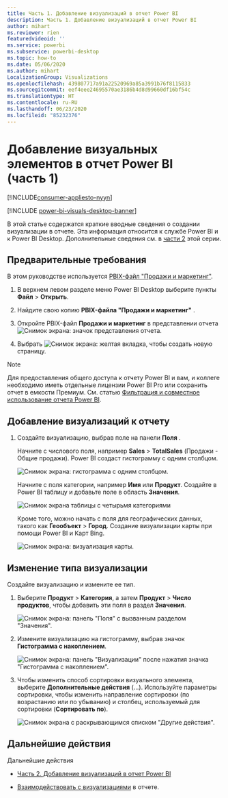 ```yaml
---
title: Часть 1. Добавление визуализаций в отчет Power BI
description: Часть 1. Добавление визуализаций в отчет Power BI
author: mihart
ms.reviewer: rien
featuredvideoid: ''
ms.service: powerbi
ms.subservice: powerbi-desktop
ms.topic: how-to
ms.date: 05/06/2020
ms.author: mihart
LocalizationGroup: Visualizations
ms.openlocfilehash: 439807717a91a22520969a85a3991b76f8115833
ms.sourcegitcommit: eef4eee24695570ae3186b4d8d99660df16bf54c
ms.translationtype: HT
ms.contentlocale: ru-RU
ms.lasthandoff: 06/23/2020
ms.locfileid: "85232376"
---
```

# <a name="add-visuals-to-a-power-bi-report-part-1"></a>Добавление визуальных элементов в отчет Power BI (часть 1)

[!INCLUDE[consumer-appliesto-nyyn](../includes/consumer-appliesto-nyyn.md)]    

[!INCLUDE [power-bi-visuals-desktop-banner](../includes/power-bi-visuals-desktop-banner.md)]

В этой статье содержатся краткие вводные сведения о создании визуализации в отчете. Эта информация относится к службе Power BI и к Power BI Desktop. Дополнительные сведения см. в [части 2](power-bi-report-add-visualizations-ii.md) этой серии.

## <a name="prerequisites"></a>Предварительные требования

В этом руководстве используется [PBIX-файл "Продажи и маркетинг"](https://download.microsoft.com/download/9/7/6/9767913A-29DB-40CF-8944-9AC2BC940C53/Sales%20and%20Marketing%20Sample%20PBIX.pbix).

1. В верхнем левом разделе меню Power BI Desktop выберите пункты **Файл** > **Открыть**.
   
2. Найдите свою копию **PBIX-файла "Продажи и маркетинг"** .

1. Откройте PBIX-файл **Продажи и маркетинг** в представлении отчета ![Снимок экрана: значок представления отчета](media/power-bi-visualization-kpi/power-bi-report-view.png).

1. Выбрать ![Снимок экрана: желтая вкладка,](media/power-bi-visualization-kpi/power-bi-yellow-tab.png) чтобы создать новую страницу.

> [!NOTE]
> Для предоставления общего доступа к отчету Power BI и вам, и коллеге необходимо иметь отдельные лицензии Power BI Pro или сохранить отчет в емкости Премиум. См. статью [Фильтрация и совместное использование отчета Power BI](../collaborate-share/service-share-reports.md).

## <a name="add-visualizations-to-the-report"></a>Добавление визуализаций к отчету

1. Создайте визуализацию, выбрав поле на панели **Поля** .

    Начните с числового поля, например **Sales** > **TotalSales** (Продажи - Общие продажи). Power BI создаст гистограмму с одним столбцом.

    ![Снимок экрана: гистограмма с одним столбцом.](media/power-bi-report-add-visualizations-i/power-bi-column-chart.png)

    Начните с поля категории, например **Имя** или **Продукт**. Создайте в Power BI таблицу и добавьте поле в область **Значения**.

    ![Снимок экрана таблицы с четырьмя категориями](media/power-bi-report-add-visualizations-i/power-bi-product.png)

    Кроме того, можно начать с поля для географических данных, такого как **Геообъект** > **Город**. Создание визуализации карты при помощи Power BI и Карт Bing.

    ![Снимок экрана: визуализация карты.](media/power-bi-report-add-visualizations-i/power-bi-maps.png)

## <a name="change-the-type-of-visualization"></a>Изменение типа визуализации

 Создайте визуализацию и измените ее тип. 
 
 1. Выберите **Продукт** > **Категория**, а затем **Продукт** > **Число продуктов**, чтобы добавить эти поля в раздел **Значения**.

    ![Снимок экрана: панель "Поля" с вызванным разделом "Значения".](media/power-bi-report-add-visualizations-i/power-bi-create-visual.png)

1. Измените визуализацию на гистограмму, выбрав значок **Гистограмма с накоплением**.

   ![Снимок экрана: панель "Визуализации" после нажатия значка "Гистограмма с накоплением".](media/power-bi-report-add-visualizations-i/power-bi-convert.png)

1. Чтобы изменить способ сортировки визуального элемента, выберите **Дополнительные действия** (...).  Используйте параметры сортировки, чтобы изменить направление сортировки (по возрастанию или по убыванию) и столбец, используемый для сортировки (**Сортировать по**).

   ![Снимок экрана с раскрывающимся списком "Другие действия".](media/power-bi-report-add-visualizations-i/power-bi-sort.png)
  
## <a name="next-steps"></a>Дальнейшие действия

 Дальнейшие действия

* [Часть 2. Добавление визуализаций в отчет Power BI](power-bi-report-add-visualizations-ii.md)

* [Взаимодействовать с визуализациями](../consumer/end-user-reading-view.md) в отчете.
